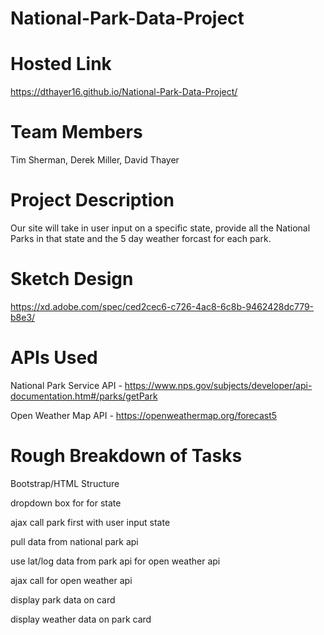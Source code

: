 # National-Park-Data-Project

# Hosted Link
https://dthayer16.github.io/National-Park-Data-Project/

# Team Members

Tim Sherman, Derek Miller, David Thayer

# Project Description

Our site will take in user input on a specific state, provide all the National Parks in that state and the 5 day weather forcast for each park.

# Sketch Design

https://xd.adobe.com/spec/ced2cec6-c726-4ac8-6c8b-9462428dc779-b8e3/

# APIs Used

National Park Service API - https://www.nps.gov/subjects/developer/api-documentation.htm#/parks/getPark

Open Weather Map API - https://openweathermap.org/forecast5

# Rough Breakdown of Tasks 

Bootstrap/HTML Structure

dropdown box for for state

ajax call park first with user input state

pull data from national park api

use lat/log data from park api for open weather api

ajax call for open weather api

display park data on card

display weather data on park card

